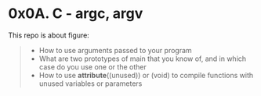 # 0x0A. C - argc, argv

This repo is about figure:

> - How to use arguments passed to your program
> - What are two prototypes of main that you know of, and in which case do you use one or the other
> - How to use __attribute__((unused)) or (void) to compile functions with unused variables or parameters
